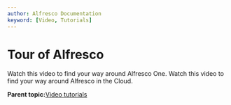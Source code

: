 ```yaml
---
author: Alfresco Documentation
keyword: [Video, Tutorials]
---
```


# Tour of Alfresco

Watch this video to find your way around Alfresco One. Watch this video to find your way around Alfresco in the Cloud.

  

  

**Parent topic:**[Video tutorials](../topics/alfresco-video-tutorials.md)

